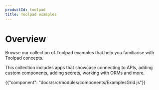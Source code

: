 ```yaml
---
productId: toolpad
title: Toolpad examples
---
```


# Overview

<p class="description">Browse our collection of Toolpad examples that help you familiarise with Toolpad concepts.</p>

<!-- #default-branch-switch -->

This collection includes apps that showcase connecting to APIs, adding custom components, adding secrets, working with ORMs and more.

{{"component": "docs/src/modules/components/ExamplesGrid.js"}}
